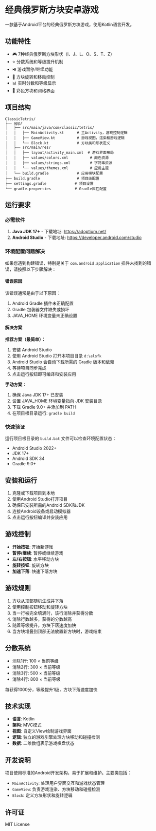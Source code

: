 # 经典俄罗斯方块安卓游戏

一款基于Android平台的经典俄罗斯方块游戏，使用Kotlin语言开发。

## 功能特性

- 🎮 7种经典俄罗斯方块形状（I、J、L、O、S、T、Z）
- ⭐ 分数系统和等级提升机制
- ⏯️ 游戏暂停/继续功能
- 🎯 方块旋转和移动控制
- 📊 实时分数和等级显示
- 🎨 彩色方块和网格界面

## 项目结构

```
ClassicTetris/
├── app/
│   ├── src/main/java/com/classic/tetris/
│   │   ├── MainActivity.kt      # 主Activity，游戏控制逻辑
│   │   ├── GameView.kt          # 游戏视图，渲染和游戏逻辑
│   │   └── Block.kt             # 方块类和形状定义
│   ├── src/main/res/
│   │   ├── layout/activity_main.xml  # 游戏界面布局
│   │   ├── values/colors.xml          # 颜色资源
│   │   ├── values/strings.xml         # 字符串资源
│   │   └── values/themes.xml          # 应用主题
│   └── build.gradle             # 应用模块配置
├── build.gradle                 # 项目级配置
├── settings.gradle             # 项目设置
└── gradle.properties           # Gradle属性配置
```

## 运行要求

### 必需软件
1. **Java JDK 17+** - 下载地址: https://adoptium.net/
2. **Android Studio** - 下载地址: https://developer.android.com/studio

### 环境配置问题解决

如果您遇到构建错误，特别是关于 `com.android.application` 插件未找到的错误，请按照以下步骤解决：

#### 错误原因
该错误通常是由于以下原因：
1. Android Gradle 插件未正确配置
2. Gradle 包装器文件缺失或损坏
3. JAVA_HOME 环境变量未正确设置

#### 解决方案

**推荐方案（最简单）：**
1. 安装 Android Studio
2. 使用 Android Studio 打开本项目目录 `d:\elsfk`
3. Android Studio 会自动下载所需的 Gradle 版本和依赖
4. 等待项目同步完成
5. 点击运行按钮即可编译和安装应用

**手动方案：**
1. 确保 Java JDK 17+ 已安装
  2. 设置 JAVA_HOME 环境变量指向 JDK 安装目录
  3. 下载 Gradle 9.0+ 并添加到 PATH
  4. 在项目根目录运行: `gradle build`

### 快速验证
运行项目根目录的 `build.bat` 文件可以检查环境配置状态：

- Android Studio 2022+ 
- JDK 17+
- Android SDK 34
- Gradle 9.0+

## 安装和运行

1. 克隆或下载项目到本地
2. 使用Android Studio打开项目
3. 确保已安装所需的Android SDK和JDK
4. 连接Android设备或启动模拟器
5. 点击运行按钮编译并安装应用

## 游戏控制

- **开始按钮**: 开始新游戏
- **暂停/继续**: 暂停或继续游戏
- **左/右按钮**: 水平移动方块
- **旋转按钮**: 旋转方块
- **加速下落**: 快速下落方块

## 游戏规则

1. 方块从顶部随机生成并下落
2. 使用控制按钮移动和旋转方块
3. 当一行被完全填满时，该行消除并获得分数
4. 消除行数越多，获得的分数越高
5. 随着等级提升，方块下落速度加快
6. 当方块堆叠到顶部无法放置新方块时，游戏结束

## 分数系统

- 消除1行: 100 × 当前等级
- 消除2行: 300 × 当前等级  
- 消除3行: 500 × 当前等级
- 消除4行: 800 × 当前等级

每获得1000分，等级提升1级，方块下落速度加快

## 技术实现

- **语言**: Kotlin
- **架构**: MVC模式
- **视图**: 自定义View绘制游戏界面
- **逻辑**: 独立的游戏引擎处理方块移动和碰撞检测
- **数据**: 二维数组表示游戏棋盘状态

## 开发说明

项目使用标准的Android开发架构，易于扩展和维护。主要类包括：

- `MainActivity`: 处理用户界面交互和游戏状态管理
- `GameView`: 负责游戏渲染、方块移动和碰撞检测
- `Block`: 定义方块形状和旋转逻辑

## 许可证

MIT License